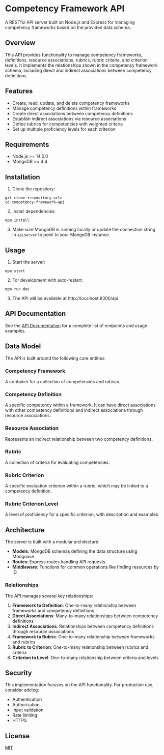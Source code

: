 # Competency Framework API

A RESTful API server built on Node.js and Express for managing competency frameworks based on the provided data schema.

## Overview

This API provides functionality to manage competency frameworks, definitions, resource associations, rubrics, rubric criteria, and criterion levels. It implements the relationships shown in the competency framework schema, including direct and indirect associations between competency definitions.

## Features

- Create, read, update, and delete competency frameworks
- Manage competency definitions within frameworks
- Create direct associations between competency definitions
- Establish indirect associations via resource associations
- Define rubrics for competencies with weighted criteria
- Set up multiple proficiency levels for each criterion

## Requirements

- Node.js >= 14.0.0
- MongoDB >= 4.4

## Installation

1. Clone the repository:
```
git clone <repository-url>
cd competency-framework-api
```

2. Install dependencies:
```
npm install
```

3. Make sure MongoDB is running locally or update the connection string in `apiserver` to point to your MongoDB instance.

## Usage

1. Start the server:
```
npm start
```

2. For development with auto-restart:
```
npm run dev
```

3. The API will be available at http://localhost:8000/api

## API Documentation

See the [API Documentation](docs/API_DOCUMENTATION.md) for a complete list of endpoints and usage examples.

## Data Model

The API is built around the following core entities:

### Competency Framework
A container for a collection of competencies and rubrics.

### Competency Definition
A specific competency within a framework. It can have direct associations with other competency definitions and indirect associations through resource associations.

### Resource Association
Represents an indirect relationship between two competency definitions.

### Rubric
A collection of criteria for evaluating competencies.

### Rubric Criterion
A specific evaluation criterion within a rubric, which may be linked to a competency definition.

### Rubric Criterion Level
A level of proficiency for a specific criterion, with description and examples.

## Architecture

The server is built with a modular architecture:

- **Models**: MongoDB schemas defining the data structure using Mongoose
- **Routes**: Express routes handling API requests
- **Middleware**: Functions for common operations like finding resources by ID

### Relationships

The API manages several key relationships:

1. **Framework to Definition**: One-to-many relationship between frameworks and competency definitions
2. **Direct Associations**: Many-to-many relationships between competency definitions
3. **Indirect Associations**: Relationships between competency definitions through resource associations
4. **Framework to Rubric**: One-to-many relationship between frameworks and rubrics
5. **Rubric to Criterion**: One-to-many relationship between rubrics and criteria
6. **Criterion to Level**: One-to-many relationship between criteria and levels

## Security

This implementation focuses on the API functionality. For production use, consider adding:

- Authentication
- Authorization
- Input validation
- Rate limiting
- HTTPS

## License

[MIT](LICENSE) 